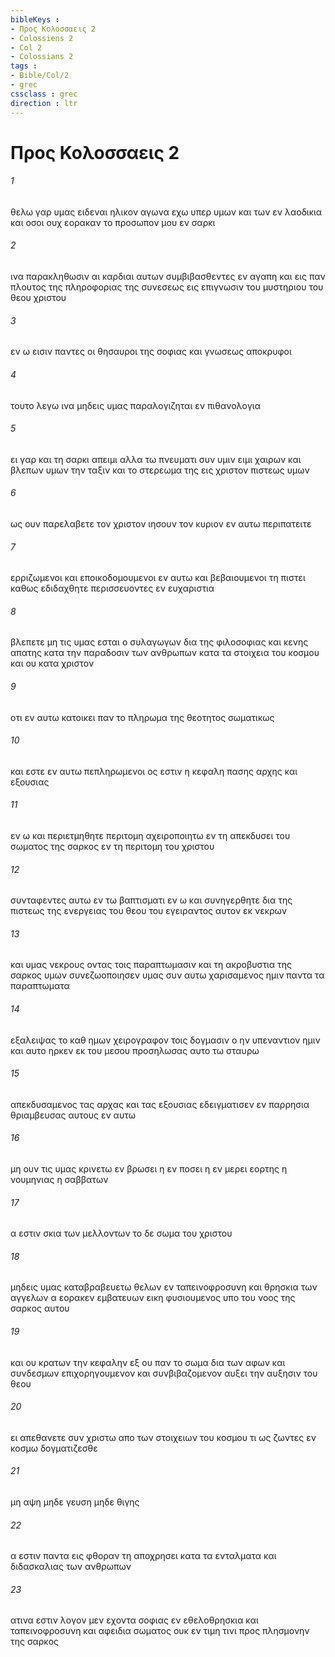 ```yaml
---
bibleKeys : 
- Προς Κολοσσαεις 2
- Colossiens 2
- Col 2
- Colossians 2
tags : 
- Bible/Col/2
- grec
cssclass : grec
direction : ltr
---
```


# Προς Κολοσσαεις 2

###### 1
θελω γαρ υμας ειδεναι ηλικον αγωνα εχω υπερ υμων και των εν λαοδικια και οσοι ουχ εορακαν το προσωπον μου εν σαρκι
###### 2
ινα παρακληθωσιν αι καρδιαι αυτων συμβιβασθεντες εν αγαπη και εις παν πλουτος της πληροφοριας της συνεσεως εις επιγνωσιν του μυστηριου του θεου χριστου
###### 3
εν ω εισιν παντες οι θησαυροι της σοφιας και γνωσεως αποκρυφοι
###### 4
τουτο λεγω ινα μηδεις υμας παραλογιζηται εν πιθανολογια
###### 5
ει γαρ και τη σαρκι απειμι αλλα τω πνευματι συν υμιν ειμι χαιρων και βλεπων υμων την ταξιν και το στερεωμα της εις χριστον πιστεως υμων
###### 6
ως ουν παρελαβετε τον χριστον ιησουν τον κυριον εν αυτω περιπατειτε
###### 7
ερριζωμενοι και εποικοδομουμενοι εν αυτω και βεβαιουμενοι τη πιστει καθως εδιδαχθητε περισσευοντες εν ευχαριστια
###### 8
βλεπετε μη τις υμας εσται ο συλαγωγων δια της φιλοσοφιας και κενης απατης κατα την παραδοσιν των ανθρωπων κατα τα στοιχεια του κοσμου και ου κατα χριστον
###### 9
οτι εν αυτω κατοικει παν το πληρωμα της θεοτητος σωματικως
###### 10
και εστε εν αυτω πεπληρωμενοι ος εστιν η κεφαλη πασης αρχης και εξουσιας
###### 11
εν ω και περιετμηθητε περιτομη αχειροποιητω εν τη απεκδυσει του σωματος της σαρκος εν τη περιτομη του χριστου
###### 12
συνταφεντες αυτω εν τω βαπτισματι εν ω και συνηγερθητε δια της πιστεως της ενεργειας του θεου του εγειραντος αυτον εκ νεκρων
###### 13
και υμας νεκρους οντας τοις παραπτωμασιν και τη ακροβυστια της σαρκος υμων συνεζωοποιησεν υμας συν αυτω χαρισαμενος ημιν παντα τα παραπτωματα
###### 14
εξαλειψας το καθ ημων χειρογραφον τοις δογμασιν ο ην υπεναντιον ημιν και αυτο ηρκεν εκ του μεσου προσηλωσας αυτο τω σταυρω
###### 15
απεκδυσαμενος τας αρχας και τας εξουσιας εδειγματισεν εν παρρησια θριαμβευσας αυτους εν αυτω
###### 16
μη ουν τις υμας κρινετω εν βρωσει η εν ποσει η εν μερει εορτης η νουμηνιας η σαββατων
###### 17
α εστιν σκια των μελλοντων το δε σωμα του χριστου
###### 18
μηδεις υμας καταβραβευετω θελων εν ταπεινοφροσυνη και θρησκια των αγγελων α εορακεν εμβατευων εικη φυσιουμενος υπο του νοος της σαρκος αυτου
###### 19
και ου κρατων την κεφαλην εξ ου παν το σωμα δια των αφων και συνδεσμων επιχορηγουμενον και συνβιβαζομενον αυξει την αυξησιν του θεου
###### 20
ει απεθανετε συν χριστω απο των στοιχειων του κοσμου τι ως ζωντες εν κοσμω δογματιζεσθε
###### 21
μη αψη μηδε γευση μηδε θιγης
###### 22
α εστιν παντα εις φθοραν τη αποχρησει κατα τα ενταλματα και διδασκαλιας των ανθρωπων
###### 23
ατινα εστιν λογον μεν εχοντα σοφιας εν εθελοθρησκια και ταπεινοφροσυνη και αφειδια σωματος ουκ εν τιμη τινι προς πλησμονην της σαρκος
